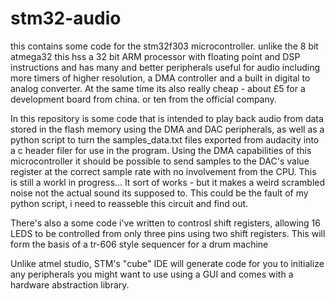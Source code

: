 # stm32-audio

this contains some code for the stm32f303 microcontroller. unlike the 8 bit atmega32 this hss a 32 bit ARM processor with floating point and DSP instructions 
and has many and better peripherals useful for audio including more timers of higher resolution, a DMA controller and a built in digital to analog converter.
At the same time its also really cheap  - about £5 for a development board from china. or ten from the official company.

In this repository is some code that is intended to play back audio from data stored in the flash memory using the DMA and DAC peripherals, as well as a 
python script to turn the samples_data.txt files exported from audacity into a c header filer for use in the program. Using the DMA capabilities of this microcontroller it should be possible to send samples to the DAC's value register at the correct sample rate with no involvement from the CPU. This is still a workl in progress... It sort of works - but it makes a weird scrambled noise not the actual sound its supposed to. This could be the fault of my python script, i need to reasseble this circuit and find out.

There's also a some code i've written to controsl shift registers, allowing 16 LEDS to be controlled from only three pins using two shift registers. 
This will form the basis of a tr-606  style sequencer for a drum machine

Unlike atmel studio, STM's "cube" IDE will generate code for you to initialize any peripherals you might want to use using a GUI and comes with a hardware abstraction
library.

